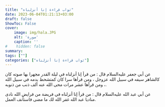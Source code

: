 ```yaml
---
title: "ثواب قراءة إنا أنزلناه"
date: 2023-06-04T01:21:13+03:00
draft: false
ShowToc: False
cover:
    image: img/hala.JPG
    alt: 'صورة'
    caption: ''
#    hidden: false
summary: 
tags: [""]
categories: ["ثواب قراءة إنا أنزلناه"]
---
```

عن أبي جعفر عليه‌السلام قال : من قرأ إنا
أنزلناه في ليلة القدر مجهرا بها صوته كان كالشاهر سيفه في سبيل الله
عزوجل ، ومن قرأها سرا كان كمتشحط بدمه في سبيل الله ، ومن قرأها
عشر مرات محى الله عنه ألف ذنب من ذنوبه.

عن أبي
عبد الله عليه‌السلام قال : من قرأ إنا أنزلناه في فريضة من فرايض الله نادى
مناديا عبد الله غفر الله لك ما مضى فاستأنف العمل.

